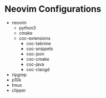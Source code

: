 # Neovim Configurations

- neovim
  * python3
  * cmake
  * coc-extensions
    - coc-tabnine
    - coc-snippets
    - coc-json
    - coc-cmake
    - coc-java
    - coc-clangd
- ripgrep
- p10k
- tmux
- clipper



